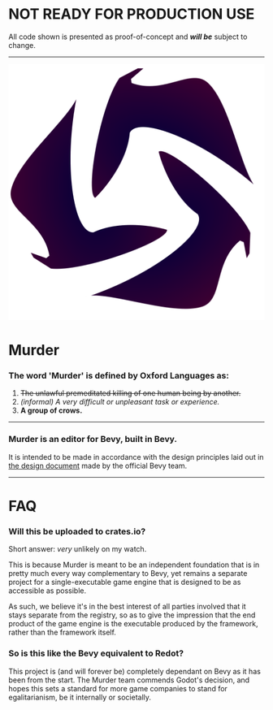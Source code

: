 # NOT READY FOR PRODUCTION USE
All code shown is presented as proof-of-concept and ***will be*** subject to change.

---

![murder-logo](https://raw.githubusercontent.com/NOT-REAL-GAMES/Murder/refs/heads/master/murder-logo.svg)


# Murder
### The word 'Murder' is defined by Oxford Languages as:
1.  ~~The unlawful premeditated killing of one human being by another.~~
2.  *(informal) A very difficult or unpleasant task or experience.*
3.  **A group of crows.**

---

### Murder is an editor for Bevy, built in Bevy. 

It is intended to be made in accordance with the design principles laid out in [the design document](https://bevyengine.github.io/bevy_editor_prototypes/) made by the official Bevy team.

---

# FAQ

### Will this be uploaded to crates.io?

Short answer: *very* unlikely on my watch.

This is because Murder is meant to be an independent foundation that is in pretty much every way complementary to Bevy, yet remains a separate project for a single-executable game engine that is designed to be as accessible as possible.

As such, we believe it's in the best interest of all parties involved that it stays separate from the registry, so as to give the impression that the end product of the game engine is the executable produced by the framework, rather than the framework itself.

### So is this like the Bevy equivalent to Redot?

This project is (and will forever be) completely dependant on Bevy as it has been from the start. The Murder team commends Godot's decision, and hopes this sets a standard for more game companies to stand for egalitarianism, be it internally or societally.
